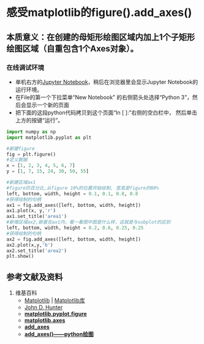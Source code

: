 # 感受matplotlib的figure().add_axes()

## 本质意义：在创建的母矩形绘图区域内加上1个子矩形绘图区域（自重包含1个Axes对象）。

### 在线调试环境

- 单机右方的[Jupyter Notebook](https://mybinder.org/v2/gh/ipython/ipython-in-depth/master?filepath=binder/Index.ipynb)，稍后在浏览器里会显示Jupyter Notebook的运行环境。
- 在File的第一个下拉菜单“New Notebook” 的右侧箭头处选择“Python 3”，然后会显示一个新的页面
- 把下面的这段python代码拷贝到这个页面“In [ ]:”右侧的空白栏中， 然后单击上方的按键“运行”。

```python
import numpy as np
import matplotlib.pyplot as plt

#新建figure
fig = plt.figure()
#定义数据
x = [1, 2, 3, 4, 5, 6, 7]
y = [1, 7, 15, 24, 30, 50, 55]

#新建区域ax1
#figure的百分比,从figure 10%的位置开始绘制, 宽高是figure的80%
left, bottom, width, height = 0.1, 0.1, 0.8, 0.8
#获得绘制的句柄
ax1 = fig.add_axes([left, bottom, width, height])
ax1.plot(x, y,'r')
ax1.set_title('area1')
#新增区域ax2,嵌套在ax1内，看一看图中图是什么样，这就是与subplot的区别
left, bottom, width, height = 0.2, 0.6, 0.25, 0.25
#获得绘制的句柄
ax2 = fig.add_axes([left, bottom, width, height])
ax2.plot(x,y,'b')
ax2.set_title('area2')
plt.show()
```

## 参考文献及资料

1. 维基百科
	- [Matplotlib](https://en.wikipedia.org/wiki/Matplotlib) | [Matplotlib库](https://en.wikipedia.org/wiki/Matplotlib)
	- [John D. Hunter](https://en.wikipedia.org/wiki/John_D._Hunter#Matplotlib)
	- [**matplotlib.pyplot.figure**](https://matplotlib.org/stable/api/_as_gen/matplotlib.pyplot.figure.html)
	- [**matplotlib.axes**](https://matplotlib.org/stable/api/axes_api.html#the-axes-class)
	- [**add_axes**](https://matplotlib.org/stable/api/figure_api.html#)
	- [**add_axes()——python绘图**](https://blog.csdn.net/qq_41011336/article/details/83017101)
